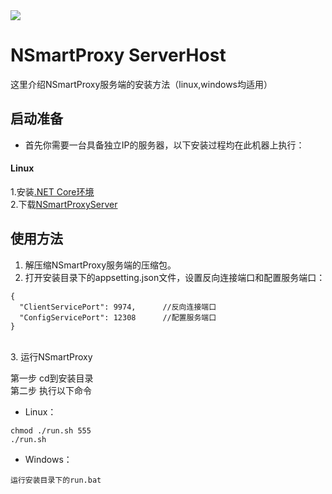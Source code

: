 
<img src="https://github.com/tmoonlight/NSmartProxy/blob/img/NSmaryProxy.png">

# NSmartProxy ServerHost

这里介绍NSmartProxy服务端的安装方法（linux,windows均适用）<br />

## 启动准备
* 首先你需要一台具备独立IP的服务器，以下安装过程均在此机器上执行：
#### Linux
1.安装[.NET Core环境](https://dotnet.microsoft.com/download)<br />
2.下载[NSmartProxyServer](https://github.com/tmoonlight/NSmartProxy/releases/download/0.1/NSmartProxy_ServerHost_V0_1_netcore2_1.zip)

## 使用方法
1. 解压缩NSmartProxy服务端的压缩包。
2. 打开安装目录下的appsetting.json文件，设置反向连接端口和配置服务端口：<br />
```
{
  "ClientServicePort": 9974,      //反向连接端口
  "ConfigServicePort": 12308      //配置服务端口
}
```
<br />
3. 运行NSmartProxy <br />

第一步 cd到安装目录 <br />
第二步 执行以下命令
* Linux：
```
chmod ./run.sh 555
./run.sh
```
* Windows：

```
运行安装目录下的run.bat
```



